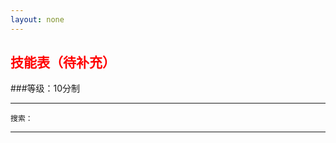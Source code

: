 ```yaml
---
layout: none
---
```


<h2> <span style="color:red">技能表（待补充）</span> </h2> 

###等级：10分制

---
<Algorithm>

```
搜索： 

```
</Algorithm>

---


<project>

```
```
</project>
